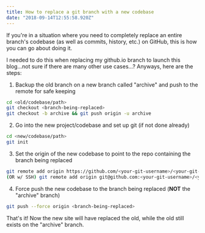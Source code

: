 ```yaml
---
title: How to replace a git branch with a new codebase
date: "2018-09-14T12:55:58.920Z"
---
```


If you're in a situation where you need to completely replace an entire branch's codebase (as well as commits, history, etc.) on GitHub, this is how you can go about doing it. 

I needed to do this when replacing my github.io branch to launch this blog...not sure if there are many other use cases...? Anyways, here are the steps:
 

1. Backup the old branch on a new branch called "archive" and push to the remote for safe keeping
```bash
cd <old/codebase/path>
git checkout <branch-being-replaced>
git checkout -b archive && git push origin -u archive
```

2.  Go into the new project/codebase and set up git (if not done already)
```bash
cd <new/codebase/path>
git init
```

3. Set the origin of the new codebase to point to the repo containing the branch being replaced
```bash
git remote add origin https://github.com/<your-git-username>/<your-git-repo>
(OR w/ SSH) git remote add origin git@github.com:<your-git-username>/<your-git-repo>
```

4. Force push the new codebase to the branch being replaced (<strong>NOT</strong> the "archive" branch)
```bash
git push --force origin <branch-being-replaced>
```

That's it! Now the new site will have replaced the old, while the old still exists on the "archive" branch.